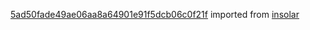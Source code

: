 [5ad50fade49ae06aa8a64901e91f5dcb06c0f21f](https://github.com/insolar/insolar/commit/5ad50fade49ae06aa8a64901e91f5dcb06c0f21f) imported from [insolar](https://github.com/insolar/insolar)
